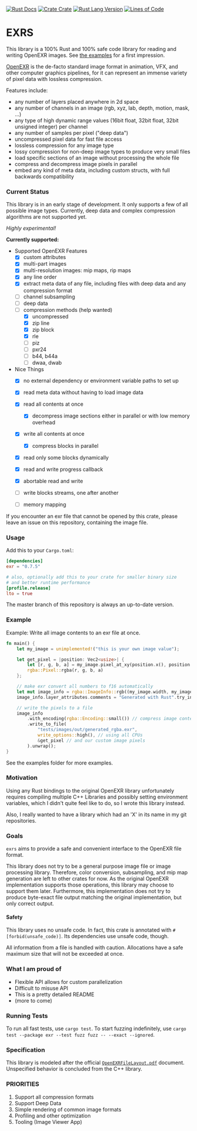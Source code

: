 [![Rust Docs](https://docs.rs/exr/badge.svg)](https://docs.rs/exr) 
[![Crate Crate](https://img.shields.io/crates/v/exr.svg)](https://crates.io/crates/exr) 
[![Rust Lang Version](https://img.shields.io/badge/rustc-1.43+-lightgray.svg)](https://blog.rust-lang.org/2020/04/23/Rust-1.43.0.html) 
[![Lines of Code](https://tokei.rs/b1/github/johannesvollmer/exrs?category=code)](https://tokei.rs)

# EXRS

This library is a 100% Rust and 100% safe code library for
reading and writing OpenEXR images.
See [the examples](https://github.com/johannesvollmer/exrs/tree/master/examples) for a first impression.

[OpenEXR](http://www.openexr.com/)
is the de-facto standard image format in animation, VFX, and 
other computer graphics pipelines, for it can represent an immense variety of pixel data with lossless compression. 

Features include:
- any number of layers placed anywhere in 2d space
- any number of channels in an image (rgb, xyz, lab, depth, motion, mask, ...)
- any type of high dynamic range values (16bit float, 32bit float, 32bit unsigned integer) per channel
- any number of samples per pixel ("deep data")
- uncompressed pixel data for fast file access
- lossless compression for any image type 
- lossy compression for non-deep image types to produce very small files
- load specific sections of an image without processing the whole file
- compress and decompress image pixels in parallel
- embed any kind of meta data, including custom structs, with full backwards compatibility

### Current Status

This library is in an early stage of development. It only supports a few of all possible image types.
Currently, deep data and complex compression algorithms are not supported yet.

_Highly experimental!_

__Currently supported:__

- Supported OpenEXR Features
    - [x] custom attributes
    - [x] multi-part images
    - [x] multi-resolution images: mip maps, rip maps
    - [x] any line order
    - [x] extract meta data of any file, 
          including files with deep data and any compression format
    - [ ] channel subsampling
    - [ ] deep data
    - [ ] compression methods (help wanted)
        - [x] uncompressed
        - [x] zip line
        - [x] zip block
        - [x] rle
        - [ ] piz
        - [ ] pxr24
        - [ ] b44, b44a
        - [ ] dwaa, dwab

- Nice Things
    - [x] no external dependency or environment variable paths to set up
    - [x] read meta data without having to load image data
    - [x] read all contents at once
        - [x] decompress image sections either 
              in parallel or with low memory overhead
    - [x] write all contents at once
        - [x] compress blocks in parallel
    - [x] read only some blocks dynamically
    - [x] read and write progress callback
    - [x] abortable read and write
    - [ ] write blocks streams, one after another
    - [ ] memory mapping
    

If you encounter an exr file that cannot be opened by this crate, 
please leave an issue on this repository, containing the image file.

    
<!--
- [x] Inspecting Metadata
    - [x] Singlepart
        - [x] Tiles
        - [x] Scan lines
        - [x] Deep Tiles
        - [ ] Deep Scan Lines _(coded, but untested)_
    - [x] Multipart
        - [x] Tiles
        - [x] Scan lines
        - [ ] Deep Tiles _(coded, but untested)_
        - [x] Deep Scan Lines
    - [x] Multi Resolution
        - [x] Singular Resolution
        - [x] MipMaps
        - [x] RipMaps _(coded, but untested)_
    - [x] Non-Standard Attributes
        - [x] Reading those with known names and unknown names
        - [x] Reading those with known types
        - [x] Reading those with unknown types into a plain byte buffer
    - [ ] Nice API for preview attribute extraction
    
- [ ] Decompressing Pixel Data
    - [x] Any LineOrder
    - [x] Any Pixel Type (`f16`, `f32`, `u32`)
    - [x] Multipart
    - [ ] Deep Data
    - [x] Rip/Mip Maps  _(coded, but untested)_
    - [ ] Nice API for RGBA conversion and displaying other color spaces?
    - [ ] Compression Methods
        - [x] Uncompressed
        - [x] ZIPS
        - [x] ZIP
        - [x] RLE
        - [ ] PIZ
        - [ ] RXR24
        - [ ] B44, B44A
        - [ ] DWAA, DWAB

- [ ] Writing images
    - [x] Scan Lines
    - [x] Tiles
    - [x] Multipart
    - [ ] Deep Data
    - [x] User supplied line order
    - [x] Rip/Mip Maps _(coded, but untested)_
    - [x] 100% correct meta data
    - [x] Compression Methods
        - [x] Uncompressed
        - [x] ZIPS (lossless)
        - [x] ZIP (lossless)
        - [x] RLE (lossless)
        - [ ] PIZ (lossless)
        - [x] PXR24 (lossless for f16 and u32)
        - [ ] B44, B44A
        - [ ] DWAA, DWAB
    
- [x] Decompressing multiple blocks in parallel
- [x] Compressing multiple blocks in parallel

- [ ] Profiling and real optimization
    - [ ] Memory Mapping?
- [x] IO Progress callback?
- [ ] SIMD
- [x] Detailed file validation
    - [x] Channels with an x or y sampling rate other than 1 are allowed only in flat, scan-line based images.
    - [x] If the headers include timeCode and chromaticities attributes, then the values of those attributes must also be the same for all parts of a file
    - [x] Scan-line based images cannot be multi-resolution images. (encoded in type system)
    - [x] Scan-line based images cannot have unspecified line order apparently?
    - [x] layer name is required for multipart images
    - [x] Enforce minimum length of 1 for arrays
    - [x] [Validate data_window matches data size when writing images] is not required because one is inferred from the other
    - [x] Channel names and layer names must be unique
    
- [x] Explore different APIs
    - [x] Let user decide how to store data
    - [x] Loading Metadata and specific tiles or blocks separately
-->
    

### Usage

Add this to your `Cargo.toml`:
```toml
[dependencies]
exr = "0.7.5"

# also, optionally add this to your crate for smaller binary size 
# and better runtime performance
[profile.release]
lto = true
```

The master branch of this repository is always an up-to-date version.

### Example

Example: Write all image contents to an exr file at once.

```rust
fn main() {
    let my_image = unimplemented!("this is your own image value");

    let get_pixel = |position: Vec2<usize>| {
        let [r, g, b, a] = my_image.pixel_at_xy(position.x(), position.y());
        rgba::Pixel::rgba(r, g, b, a)
    };

    // make exr convert all numbers to f16 automatically 
    let mut image_info = rgba::ImageInfo::rgb((my_image.width, my_image.height), SampleType::F16);
    image_info.layer_attributes.comments = "Generated with Rust".try_into().unwrap();

    // write the pixels to a file
    image_info
        .with_encoding(rgba::Encoding::small()) // compress image contents to keep the file small
        .write_to_file(
            "tests/images/out/generated_rgba.exr",
            write_options::high(), // using all CPUs
            &get_pixel // and our custom image pixels
        ).unwrap();
}
```

See the examples folder for more examples.


### Motivation

Using any Rust bindings to the original OpenEXR 
library unfortunately requires compiling multiple C++ Libraries 
and possibly setting environment variables, 
which I didn't quite feel like to do, 
so I wrote this library instead.

Also, I really wanted to have a library 
which had an 'X' in its name in my git repositories.

### Goals

`exrs` aims to provide a safe and convenient 
interface to the OpenEXR file format.

This library does not try to be a general purpose image file or image processing library.
Therefore, color conversion, subsampling, and mip map generation are left to other crates for now.
As the original OpenEXR implementation supports those operations, this library may choose to support them later.
Furthermore, this implementation does not try to produce byte-exact file output
matching the original implementation, but only correct output.

#### Safety
This library uses no unsafe code. In fact, this crate is annotated with `#[forbid(unsafe_code)]`.
Its dependencies use unsafe code, though.

All information from a file is handled with caution.
Allocations have a safe maximum size that will not be exceeded at once.


### What I am proud of

-   Flexible API allows for custom parallelization
-   Difficult to misuse API
-   This is a pretty detailed README
-   (more to come)

### Running Tests

To run all fast tests, use `cargo test`.
To start fuzzing indefinitely, use `cargo test --package exr --test fuzz fuzz -- --exact --ignored`.

### Specification

This library is modeled after the 
official [`OpenEXRFileLayout.pdf`](http://www.openexr.com/documentation.html)
document. Unspecified behavior is concluded from the C++ library.

### PRIORITIES
1. Support all compression formats
1. Support Deep Data
1. Simple rendering of common image formats
1. Profiling and other optimization
1. Tooling (Image Viewer App)
